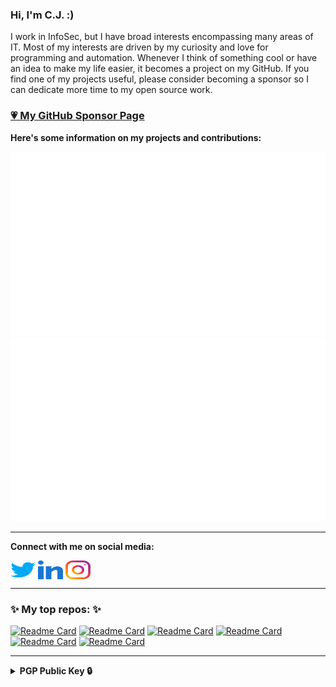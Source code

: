 ### Hi, I'm C.J. :)
I work in InfoSec, but I have broad interests encompassing many areas of IT. Most of my interests are driven by my curiosity and love for programming and automation. Whenever I think of something cool or have an idea to make my life easier, it becomes a project on my GitHub. If you find one of my projects useful, please consider becoming a sponsor so I can dedicate more time to my open source work.

### [💗 My GitHub Sponsor Page](https://github.com/sponsors/lawndoc)

**Here's some information on my projects and contributions:**

![](https://raw.githubusercontent.com/lawndoc/github-stats-transparent/output/generated/languages.svg) ![](https://raw.githubusercontent.com/lawndoc/github-stats-transparent/output/generated/overview.svg)

---

**Connect with me on social media:**
<p align="left">
<a href="https://twitter.com/lawndoc" target="blank"><img align="center" src="https://raw.githubusercontent.com/lawndoc/lawndoc/main/resources/twitter.svg" alt="lawndoc" height="30" width="40" /></a>
<a href="https://linkedin.com/in/cj-may" target="blank"><img align="center" src="https://raw.githubusercontent.com/lawndoc/lawndoc/main/resources/linked-in-alt.svg" alt="cj-may" height="30" width="40" /></a>
<a href="https://instagram.com/cj__may" target="blank"><img align="center" src="https://raw.githubusercontent.com/lawndoc/lawndoc/main/resources/instagram.svg" alt="cj__may" height="30" width="40" /></a>
</p>

---

### ✨ My top repos: ✨

[![Readme Card](https://github-readme-stats.vercel.app/api/pin/?username=lawndoc&repo=jaws&title_color=5091ff&text_color=7c8083&icon_color=7c8083&border_color=88888850&bg_color=ffffff00)](https://github.com/lawndoc/jaws) [![Readme Card](https://github-readme-stats.vercel.app/api/pin/?username=lawndoc&repo=RanSim&title_color=5091ff&text_color=7c8083&icon_color=7c8083&border_color=88888850&bg_color=ffffff00)](https://github.com/lawndoc/RanSim) [![Readme Card](https://github-readme-stats.vercel.app/api/pin/?username=lawndoc&repo=mediator&title_color=5091ff&text_color=7c8083&icon_color=7c8083&border_color=88888850&bg_color=ffffff00)](https://github.com/lawndoc/mediator)
[![Readme Card](https://github-readme-stats.vercel.app/api/pin/?username=lawndoc&repo=foxception&title_color=5091ff&text_color=7c8083&icon_color=7c8083&border_color=88888850&bg_color=ffffff00)](https://github.com/lawndoc/foxception) [![Readme Card](https://github-readme-stats.vercel.app/api/pin/?username=OwnCA&repo=ownca&title_color=5091ff&text_color=7c8083&icon_color=7c8083&border_color=88888850&bg_color=ffffff00&show_owner=true)](https://github.com/OwnCA/ownca)
[![Readme Card](https://github-readme-stats.vercel.app/api/pin/?username=lawndoc&repo=AdvancedHuntingQueries&title_color=5091ff&text_color=7c8083&icon_color=7c8083&border_color=88888850&bg_color=ffffff00)](https://github.com/lawndoc/AdvancedHuntingQueries)

---

<details>
  <summary><b>PGP&nbsp;Public&nbsp;Key&nbsp;🔒</b></summary>
  <br/>

```
-----BEGIN PGP PUBLIC KEY BLOCK-----
mDMEYSW4bhYJKwYBBAHaRw8BAQdAxx1qfknJzb90TohHw4D1oZyYDqdr9RuhB7fk
bhW9lUy0IUMuSi4gTWF5IDxsYXduZG9jQHByb3Rvbm1haWwuY29tPoiQBBMWCAA4
FiEEvM/6iPYJs2e3nVnMqXi0d7MPtjAFAmElu90CGwMFCwkIBwIGFQoJCAsCBBYC
AwECHgECF4AACgkQqXi0d7MPtjBUwQEA4TFbyy03+ucXTrczPTYl8UuWaETLPr27
KePBSxUzXLYA/24Xsn1eXxBtaURIm3ZrekyZBSq+DNLe1SgnKOMKVZAKtB9DLkou
IE1heSA8ZG9jdG9ybWF5NkBnbWFpbC5jb20+iJAEExYIADgWIQS8z/qI9gmzZ7ed
WcypeLR3sw+2MAUCYSW8jQIbAwULCQgHAgYVCgkICwIEFgIDAQIeAQIXgAAKCRCp
eLR3sw+2MCq1AP4ujDZqycGp9HF5CXUmeuicm6XsDffKWBDjfAhQyLv6/QD/ehy0
FtHje08z0MMRYo02L9F77cnBmK0Z19wt1TO34Qy4OARhJbhuEgorBgEEAZdVAQUB
AQdApBRpPz0nLw1WEyd+3iF+NExWrOqP6hmxPK/iNfFFI2EDAQgHiHgEGBYIAAkF
AmEluG4CGwwAIQkQqXi0d7MPtjAWIQS8z/qI9gmzZ7edWcypeLR3sw+2ME81AQDN
kq9Ljq+DbD9GV+BxkzcGVMktThgOo9kwNneBoHsHvAD+KH2usfyre0uTB7hqsec4
tbgRM9FHsdrI4kUi3D2m+As=
=Nw/H
-----END PGP PUBLIC KEY BLOCK-----
```
</details>
